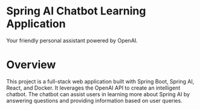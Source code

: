 # Spring AI Chatbot Learning Application

Your friendly personal assistant powered by OpenAI.

# Overview
This project is a full-stack web application built with Spring Boot, Spring AI, React, and Docker. It leverages the OpenAI API to create an intelligent chatbot. The chatbot can assist users in learning more about Spring AI by answering questions and providing information based on user queries.
